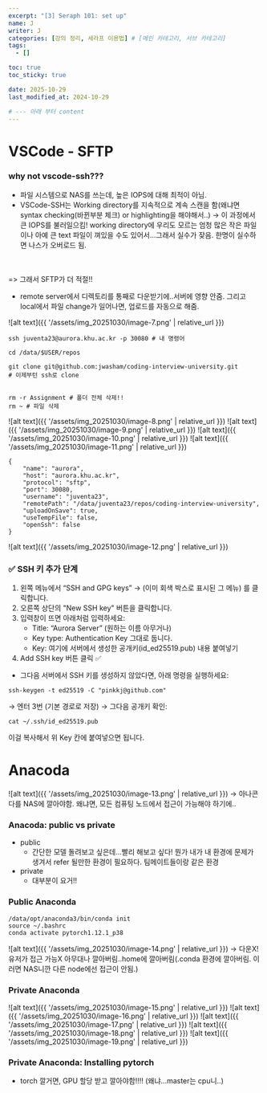 ```yaml
---
excerpt: "[3] Seraph 101: set up"
name: J
writer: J
categories: [강의 정리, 세라프 이용법] # [메인 카테고리, 서브 카테고리]
tags:
  - []

toc: true
toc_sticky: true

date: 2025-10-29
last_modified_at: 2024-10-29

# --- 아래 부터 content
---
```


# VSCode - SFTP
### why not vscode-ssh???
- 파일 시스템으로 NAS를 쓰는데, 높은 IOPS에 대해 최적이 아님.
- VSCode-SSH는 Working directory를 지속적으로 계속 스캔을 함(왜냐면 syntax checking(바뀐부분 체크) or highlighting을 해야해서..) -> 이 과정에서 큰 IOPS를 불러일으킴! working directory에 우리도 모르는 엄청 많은 작은 파일이나 아예 큰 text 파일이 껴있을 수도 있어서...그래서 실수가 잦음. 한명이 실수하면 나스가 오버로드 됨.

<br><br>
=> 그래서 SFTP가 더 적절!!
- remote server에서 디렉토리를 통째로 다운받기에..서버에 영향 안줌. 그리고 local에서 파일 change가 일어나면, 업로드를 자동으로 해줌.

![alt text]({{ '/assets/img_20251030/image-7.png' | relative_url }})

```
ssh juventa23@aurora.khu.ac.kr -p 30080 # 내 명령어

cd /data/$USER/repos

git clone git@github.com:jwasham/coding-interview-university.git
# 이제부턴 ssh로 clone


rm -r Assignment # 폴더 전체 삭제!!
rm ~ # 파일 삭제
```
![alt text]({{ '/assets/img_20251030/image-8.png' | relative_url }})
![alt text]({{ '/assets/img_20251030/image-9.png' | relative_url }})
![alt text]({{ '/assets/img_20251030/image-10.png' | relative_url }})
![alt text]({{ '/assets/img_20251030/image-11.png' | relative_url }})

```
{
    "name": "aurora",
    "host": "aurora.khu.ac.kr",
    "protocol": "sftp",
    "port": 30080,
    "username": "juventa23",
    "remotePath": "/data/juventa23/repos/coding-interview-university",
    "uploadOnSave": true,
    "useTempFile": false,
    "openSsh": false
}
```

![alt text]({{ '/assets/img_20251030/image-12.png' | relative_url }})
### ✅ SSH 키 추가 단계

1. 왼쪽 메뉴에서 “SSH and GPG keys”
→ (이미 회색 박스로 표시된 그 메뉴) 를 클릭합니다.
2. 오른쪽 상단의 "New SSH key" 버튼을 클릭합니다.
3. 입력창이 뜨면 아래처럼 입력하세요:
    - Title: “Aurora Server” (원하는 이름 아무거나)
    - Key type: Authentication Key 그대로 둡니다.
    - Key: 여기에 서버에서 생성한 공개키(id_ed25519.pub) 내용 붙여넣기
4. Add SSH key 버튼 클릭 ✅
- 그다음 서버에서 SSH 키를 생성하지 않았다면, 아래 명령을 실행하세요:
```
ssh-keygen -t ed25519 -C "pinkkj@github.com"
```

→ 엔터 3번 (기본 경로로 저장)
→ 그다음 공개키 확인:
```
cat ~/.ssh/id_ed25519.pub
```
이걸 복사해서 위 Key 칸에 붙여넣으면 됩니다.

# Anacoda

![alt text]({{ '/assets/img_20251030/image-13.png' | relative_url }})
-> 아나콘다를 NAS에 깔아야함. 왜냐면, 모든 컴퓨팅 노드에서 접근이 가능해야 하기에..

### Anacoda: public vs private

- public
    - 간단한 모델 돌려보고 싶은데...빨리 해보고 싶다! 뭔가 내가 내 환경에 문제가 생겨서 refer 될만한 환경이 필요하다. 팀메이트들이랑 같은 환경
- private
    - 대부분이 요거!!

### Public Anaconda
```
/data/opt/anaconda3/bin/conda init
source ~/.bashrc
conda activate pytorch1.12.1_p38
```
![alt text]({{ '/assets/img_20251030/image-14.png' | relative_url }})
-> 다운X! 유저가 접근 가능X 아무대나 깔아버림..home에 깔아버림(.conda 환경에 깔아버림. 이러면 NAS니깐 다른 node에선 접근이 안됨.)

### Private Anaconda

![alt text]({{ '/assets/img_20251030/image-15.png' | relative_url }})
![alt text]({{ '/assets/img_20251030/image-16.png' | relative_url }})
![alt text]({{ '/assets/img_20251030/image-17.png' | relative_url }})
![alt text]({{ '/assets/img_20251030/image-18.png' | relative_url }})
![alt text]({{ '/assets/img_20251030/image-19.png' | relative_url }})

### Private Anaconda: Installing pytorch
- torch 깔거면, GPU 할당 받고 깔아야함!!!! (왜냐...master는 cpu니..)